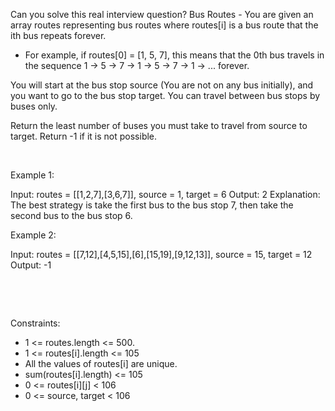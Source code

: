 Can you solve this real interview question? Bus Routes - You are given an array routes representing bus routes where routes[i] is a bus route that the ith bus repeats forever.

 * For example, if routes[0] = [1, 5, 7], this means that the 0th bus travels in the sequence 1 -> 5 -> 7 -> 1 -> 5 -> 7 -> 1 -> ... forever.

You will start at the bus stop source (You are not on any bus initially), and you want to go to the bus stop target. You can travel between bus stops by buses only.

Return the least number of buses you must take to travel from source to target. Return -1 if it is not possible.

 

Example 1:


Input: routes = [[1,2,7],[3,6,7]], source = 1, target = 6
Output: 2
Explanation: The best strategy is take the first bus to the bus stop 7, then take the second bus to the bus stop 6.


Example 2:


Input: routes = [[7,12],[4,5,15],[6],[15,19],[9,12,13]], source = 15, target = 12
Output: -1


 

 

Constraints:

 * 1 <= routes.length <= 500.
 * 1 <= routes[i].length <= 105
 * All the values of routes[i] are unique.
 * sum(routes[i].length) <= 105
 * 0 <= routes[i][j] < 106
 * 0 <= source, target < 106